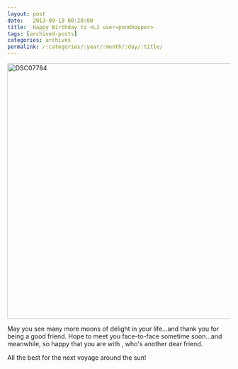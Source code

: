 ```yaml
---
layout: post
date:	2013-09-18 00:20:00
title:  Happy Birthday to <LJ user=pondhopper>
tags: [archived-posts]
categories: archives
permalink: /:categories/:year/:month/:day/:title/
---
```

<a href="http://www.flickr.com/photos/86494503@N00/9765170261/" title="DSC07784 by mohandep, on Flickr"><img src="http://farm8.staticflickr.com/7427/9765170261_5cfa1f2874_b.jpg" width="1024" height="576" alt="DSC07784"></a>

May you see many more moons of delight in your life...and thank you for being a good friend. Hope to meet you face-to-face sometime soon...and meanwhile, so happy that you are with <LJ user="idahoswede">, who's another dear friend.

All the best for the next voyage around the sun!

